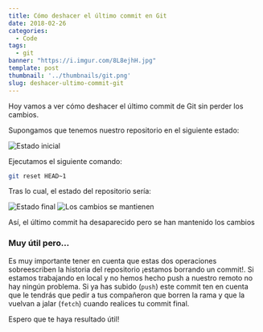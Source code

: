 ```yaml
---
title: Cómo deshacer el último commit en Git
date: 2018-02-26
categories:
  - Code
tags:
  - git
banner: "https://i.imgur.com/8L8ejhH.jpg"
template: post
thumbnail: '../thumbnails/git.png'
slug: deshacer-ultimo-commit-git
---
```


Hoy vamos a ver cómo deshacer el último commit de Git sin perder los cambios.

Supongamos que tenemos nuestro repositorio en el siguiente estado:

![Estado inicial](https://i.imgur.com/GgX1oIz.png)

Ejecutamos el siguiente comando:

```bash
git reset HEAD~1
```

Tras lo cual, el estado del repositorio sería:

![Estado final](https://i.imgur.com/8B1vS3H.png)
![Los cambios se mantienen](https://i.imgur.com/f61allZ.png)

Así, el último commit ha desaparecido pero se han mantenido los cambios

### Muy útil pero…

Es muy importante tener en cuenta que estas dos operaciones sobreescriben la historia del repositorio ¡estamos borrando un commit!. Si estamos trabajando en local y no hemos hecho push a nuestro remoto no hay ningún problema. Si ya has subido (`push`) este commit ten en cuenta que le tendrás que pedir a tus compañeron que borren la rama y que la vuelvan a jalar (`fetch`) cuando realices tu commit final.

Espero que te haya resultado útil!
